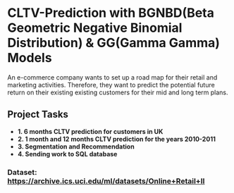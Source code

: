 # CLTV-Prediction with BGNBD(Beta Geometric Negative Binomial Distribution) & GG(Gamma Gamma) Models

An e-commerce company wants to set up a road map for their retail and marketing activities. Therefore, they want to predict the potential future return on their existing existing customers for their mid and long term plans. 

## Project Tasks

- **1. 6 months CLTV prediction for customers in UK**
- **2. 1 month and 12 months CLTV prediction for the years 2010-2011**
- **3. Segmentation and Recommendation**
- **4. Sending work to SQL database**


### Dataset: https://archive.ics.uci.edu/ml/datasets/Online+Retail+II
